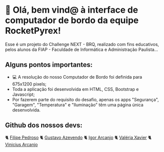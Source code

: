 # 👋 Olá, bem vind@ à interface de computador de bordo da equipe RocketPyrex!

Esse é um projeto do Challenge NEXT - BRQ, realizado com fins educativos, pelos alunos da FIAP - Faculdade de Informática e Administração Paulista...

## Alguns pontos importantes:

- 💻 A resolução do nosso Computador de Bordo foi definida para <bold>675x1200 pixels</bold>;
- Toda a aplicação foi desenvolvida em HTML, CSS, Bootstrap e Javascript;
- Por fazerem parte do requisito do desafio, apenas os apps "Segurança", "Garagem", "Temperatura" e "Iluminação" têm uma página única desenvolvida.

## Github dos nossos devs:

🐈 <a href="https://github.com/PedrosoL">Filipe Pedroso</a>
🐈 <a href="https://github.com/Azevedo-Gustavo">Gustavo Azevendo</a>
🐈 <a href="https://github.com/IgorArcanjo">Igor Arcanjo</a>
🐈 <a href="https://github.com/vaaxavier">Valéria Xavier</a>
🐈 <a href="https://github.com/ViniArcanjo/">Vinicius Arcanjo</a>
